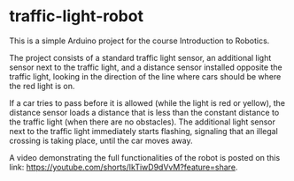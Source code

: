 # traffic-light-robot

This is a simple Arduino project for the course Introduction to Robotics. 

The project consists of a standard traffic light sensor, an additional light sensor next to the traffic light, and a distance sensor installed opposite the traffic light, looking in the direction of the line where cars should be where the red light is on.

If a car tries to pass before it is allowed (while the light is red or yellow), the distance sensor loads a distance that is less than the constant distance to the traffic light (when there are no obstacles). The additional light sensor next to the traffic light immediately starts flashing, signaling that an illegal crossing is taking place, until the car moves away.

A video demonstrating the full functionalities of the robot is posted on this link: https://youtube.com/shorts/IkTiwD9dVvM?feature=share.
